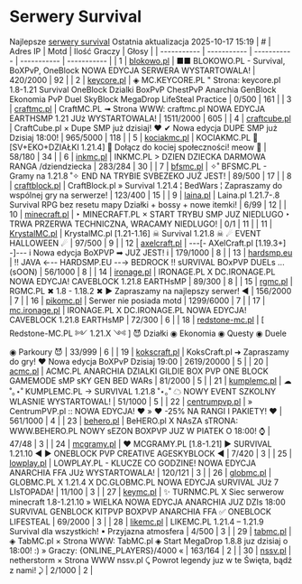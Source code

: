 
# Serwery Survival
Najlepsze [serwery survival](https://mcserwery.pl/serwery/minecraft/tryb/Survival)
Ostatnia aktualizacja 2025-10-17 15:19
| # | Adres IP | Motd | Ilość Graczy | Głosy |
| ----------- | ----------- | ----------- | ----------- | ----------- |
| 1 | 	[blokowo.pl](https://mcserwery.pl/serwery/minecraft/98/) | ■■ BLOKOWO.PL - Survival, BoXPvP, OneBlock NOWA EDYCJA SERWERA WYSTARTOWALA! | 420/2000 | 92 |
| 2 | 	[keycore.pl](https://mcserwery.pl/serwery/minecraft/252/) | ◈ MC.KEYCORE.PL " Strona: keycore.pl 1.8-1.21 Survival OneBlock Dzialki BoxPvP ChestPvP Anarchia GenBlock Ekonomia PvP Duel SkyBlock MegaDrop LifeSteal Practice | 0/500 | 161 |
| 3 | 	[craftmc.pl](https://mcserwery.pl/serwery/minecraft/87/) | CraftMC.PL ➟ Strona WWW: craftmc.pl NOWA EDYCJA EARTHSMP 1.21 JUż WYSTARTOWALA! | 1511/2000 | 605 |
| 4 | 	[craftcube.pl](https://mcserwery.pl/serwery/minecraft/196/) | CraftCube.pl × Dupe SMP już dzisiaj! ♥  ✔ Nowa edycja DUPE SMP już Dzisiaj 18:00! | 965/5000 | 118 |
| 5 | 	[kociakmc.pl](https://mcserwery.pl/serwery/minecraft/213/) | KOCIAKMC.PL 🚀 [SV+EKO+DZIAŁKI 1.21.4] 🐾 Dołącz do kociej społeczności! meow 🐾 | 58/180 | 34 |
| 6 | 	[inkmc.pl](https://mcserwery.pl/serwery/minecraft/15/) | INKMC.PL > DZIEN DZIECKA DARMOWA RANGA /dziendziecka | 283/284 | 30 |
| 7 | 	[bfsmc.pl](https://mcserwery.pl/serwery/minecraft/2/) | ✧˚ BFSMC.PL - Gramy na 1.21.8 ˚✧ END NA TRYBIE SVBEZEKO JUŻ JEST! | 89/500 | 17 |
| 8 | 	[craftblock.pl](https://mcserwery.pl/serwery/minecraft/280/) | CraftBlock.pl » Survival 1.21.4 ¦ BedWars ¦ Zapraszamy do wspólnej gry na serwerze! | 123/400 | 15 |
| 9 | 	[laina.pl](https://mcserwery.pl/serwery/minecraft/165/) | Laina.pl 1.21.7-.8 Survival RPG bez resetu mapy Działki + bossy + nowe itemki! | 6/99 | 12 |
| 10 | 	[minecraft.pl](https://mcserwery.pl/serwery/minecraft/1059/) | ‣ MINECRAFT.PL × START TRYBU SMP JUZ NIEDLUGO  ‣ TRWA PRZERWA TECHNICZNA, WRACAMY NIEDLUGO! | 0/1 | 11 |
| 11 | 	[KrystalMC.pl](https://mcserwery.pl/serwery/minecraft/202/) | KrystalMC.pl [1.21-1.16] ☠ Survival 1.21.8 ☠ ☄ EVENT HALLOWEEN ☄ | 97/500 | 9 |
| 12 | 	[axelcraft.pl](https://mcserwery.pl/serwery/minecraft/223/) | ---[- AXelCraft.pl [1.19.3+] -]--- i Nowa edycja BoXPVP ➡ JUŻ JEST! i | 179/1000 | 8 |
| 13 | 	[hardsmp.eu](https://mcserwery.pl/serwery/minecraft/621/) | !! JAVA ←-- HARDSMP.EU --→ BEDROCK !! ѕURVIVAL  BOхPVP  DUELѕ  ... (ѕOON) | 56/1000 | 8 |
| 14 | 	[ironage.pl](https://mcserwery.pl/serwery/minecraft/741/) | IRONAGE.PL X DC.IRONAGE.PL  NOWA EDYCJA! CAVEBLOCK 1.21.8 EARTHsMP | 89/300 | 8 |
| 15 | 	[rgmc.pl](https://mcserwery.pl/serwery/minecraft/34/) | RGMC.PL ✖ 1.8 - 1.18.2 ✖ ► Zapraszamy na najlepszy serwer! ◄ | 156/2000 | 7 |
| 16 | 	[pikomc.pl](https://mcserwery.pl/serwery/minecraft/944/) | Serwer nie posiada motd | 1299/6000 | 7 |
| 17 | 	[mc.ironage.pl](https://mcserwery.pl/serwery/minecraft/275/) | IRONAGE.PL X DC.IRONAGE.PL  NOWA EDYCJA! CAVEBLOCK 1.21.8 EARTHsMP | 72/300 | 6 |
| 18 | 	[redstone-mc.pl](https://mcserwery.pl/serwery/minecraft/704/) | [   Redstone-MC.PL ༻ 1.21.X ༺  ]   😈 Działki ◉ Ekonomia ◉ Questy ◉ Duele ◉ Parkoury 😈 | 33/999 | 6 |
| 19 | 	[kokscraft.pl](https://mcserwery.pl/serwery/minecraft/1/) | KoksCraft.pl ➜ Zapraszamy do gry! ❤ Nowa edycja BoXPvP Dzisiaj 19:00 | 2619/20000 | 5 |
| 20 | 	[acmc.pl](https://mcserwery.pl/serwery/minecraft/220/) |  ACMC.PL ANARCHIA DZIALKI GILDIE BOX PVP  ONE BLOCK GAMEMODE sMP sKY GEN BED WARs | 81/2000 | 5 |
| 21 | 	[kumplemc.pl](https://mcserwery.pl/serwery/minecraft/421/) | ☁ ˚｡⋆˚ KUMPLEMC.PL → SURVIVAL 1.21.8  ˚⋆｡˚ ☁  NOWY EVENT SZKOLNY WLASNIE WYSTARTOWAL! | 51/1000 | 5 |
| 22 | 	[centrumpvp.pl](https://mcserwery.pl/serwery/minecraft/332/) | » CentrumPVP.pl :: NOWA EDYCJA! ❤ » ❤ -25% NA RANGI I PAKIETY! ❤ | 561/1000 | 4 |
| 23 | 	[behero.pl](https://mcserwery.pl/serwery/minecraft/117/) | BeHERO.pl X NAsZA sTRONA: WWW.BEHERO.PL  NOWY sEZON BOXPVP JUZ W PIATEK O 18:00! ⌚ | 47/48 | 3 |
| 24 | 	[mcgramy.pl](https://mcserwery.pl/serwery/minecraft/197/) | ❤ MCGRAMY.PL [1.8-1.21] ▶ SURVIVAL 1.21.10 ◀ ▶ ONEBLOCK  PVP  CREATIVE  AGESKYBLOCK ◀ | 7/420 | 3 |
| 25 | 	[lowplay.pl](https://mcserwery.pl/serwery/minecraft/378/) | LOWPLAY.PL - KLUCZE CO GODZINE!  NOWA EDYCJA ANARCHIA FFA JUż WYSTARTOWALA! | 120/121 | 3 |
| 26 | 	[globmc.pl](https://mcserwery.pl/serwery/minecraft/846/) | GLOBMC.PL X 1.21.4 X DC.GLOBMC.PL NOWA EDYCJA sURVIVAL JUż 7 LIsTOPADA! | 11/100 | 3 |
| 27 | 	[keymc.pl](https://mcserwery.pl/serwery/minecraft/1157/) | ✨ TURNMC.PL X Siec serwerow minecraft 1.8-1.21.10 » WIELKA NOWA EDYCJA ANARCHIA JUZ DZIs 18:00 SURVIVAL GENBLOCK KITPVP BOXPVP ANARCHIA FFA ✅ ONEBLOCK LIFESTEAL | 69/2000 | 3 |
| 28 | 	[likemc.pl](https://mcserwery.pl/serwery/minecraft/1162/) | LIKEMC.PL 1.21.4 – 1.21.9 Survival dla wszystkich! ▪ Przyjazna atmosfera | 4/500 | 3 |
| 29 | 	[tabmc.pl](https://mcserwery.pl/serwery/minecraft/3/) | ◈ TabMC.pl × Strona WWW: TabMC.pl  ◈ Start MegaDrop 1.8.8 juz dzisiaj o 18:00! :) » Graczy: {ONLINE_PLAYERS}/4000 « | 163/164 | 2 |
| 30 | 	[nssv.pl](https://mcserwery.pl/serwery/minecraft/4/) | netherstorm × Strona WWW nssv.pl  ⤹ Powrot legendy juz w te Święta, bądź z nami! ⤸ | 2/1000 | 2 |
